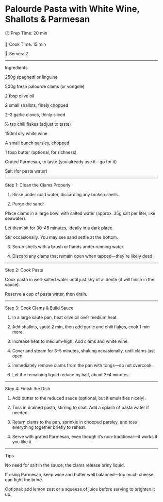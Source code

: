 # Palourde Pasta with White Wine, Shallots & Parmesan

🕒 Prep Time: 20 min

🍳 Cook Time: 15 min

🍝 Serves: 2


---

Ingredients

250g spaghetti or linguine

500g fresh palourde clams (or vongole)

2 tbsp olive oil

2 small shallots, finely chopped

2–3 garlic cloves, thinly sliced

½ tsp chili flakes (adjust to taste)

150ml dry white wine

A small bunch parsley, chopped

1 tbsp butter (optional, for richness)

Grated Parmesan, to taste (you already use it—go for it)

Salt (for pasta water)



---

Step 1: Clean the Clams Properly

1. Rinse under cold water, discarding any broken shells.


2. Purge the sand:

Place clams in a large bowl with salted water (approx. 35g salt per liter, like seawater).

Let them sit for 30–45 minutes, ideally in a dark place.

Stir occasionally. You may see sand settle at the bottom.



3. Scrub shells with a brush or hands under running water.


4. Discard any clams that remain open when tapped—they're likely dead.




---

Step 2: Cook Pasta

Cook pasta in well-salted water until just shy of al dente (it will finish in the sauce).

Reserve a cup of pasta water, then drain.



---

Step 3: Cook Clams & Build Sauce

1. In a large sauté pan, heat olive oil over medium heat.


2. Add shallots, sauté 2 min, then add garlic and chili flakes, cook 1 min more.


3. Increase heat to medium-high. Add clams and white wine.


4. Cover and steam for 3–5 minutes, shaking occasionally, until clams just open.


5. Immediately remove clams from the pan with tongs—do not overcook.


6. Let the remaining liquid reduce by half, about 3–4 minutes.




---

Step 4: Finish the Dish

1. Add butter to the reduced sauce (optional, but it emulsifies nicely).


2. Toss in drained pasta, stirring to coat. Add a splash of pasta water if needed.


3. Return clams to the pan, sprinkle in chopped parsley, and toss everything together briefly to reheat.


4. Serve with grated Parmesan, even though it’s non-traditional—it works if you like it.




---

Tips

No need for salt in the sauce; the clams release briny liquid.

If using Parmesan, keep wine and butter well balanced—too much cheese can fight the brine.

Optional: add lemon zest or a squeeze of juice before serving to brighten it up.
